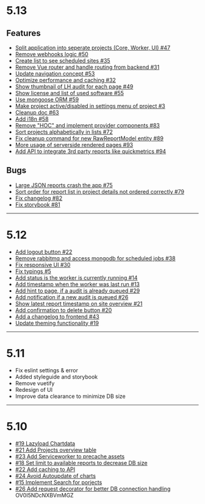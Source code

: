 # 5.13

## Features

- [Split application into seperate projects (Core, Worker, UI) #47](https://github.com/lighthouse-dashboard/lighthouse-dashboard/issues/47)
- [Remove webhooks logic #50](https://github.com/lighthouse-dashboard/lighthouse-dashboard/issues/50)
- [Create list to see scheduled sites #35](https://github.com/lighthouse-dashboard/lighthouse-dashboard/issues/35)
- [Remove Vue router and handle routing from backend #31](https://github.com/lighthouse-dashboard/lighthouse-dashboard/issues/31)
- [Update navigation concept #53](https://github.com/lighthouse-dashboard/lighthouse-dashboard/issues/53)
- [Optimize performance and caching #32](https://github.com/lighthouse-dashboard/lighthouse-dashboard/issues/32)
- [Show thumbnail of LH audit for each page #49](https://github.com/lighthouse-dashboard/lighthouse-dashboard/issues/49)
- [Show license and list of used software #55](https://github.com/lighthouse-dashboard/lighthouse-dashboard/issues/55)
- [Use mongoose ORM #59](https://github.com/lighthouse-dashboard/lighthouse-dashboard/issues/59)
- [Make project active/disabled in settings menu of project #3](https://github.com/lighthouse-dashboard/lighthouse-dashboard/issues/3)
- [Cleanup doc #63](https://github.com/lighthouse-dashboard/lighthouse-dashboard/issues/63)
- [Add i18n #58](https://github.com/lighthouse-dashboard/lighthouse-dashboard/issues/58)
- [Remove "HOC" and implement provider components #83](https://github.com/lighthouse-dashboard/lighthouse-dashboard/issues/83)
- [Sort projects alphabetically in lists #72](https://github.com/lighthouse-dashboard/lighthouse-dashboard/issues/72)
- [Fix cleanup command for new RawReportModel entity #89](https://github.com/lighthouse-dashboard/lighthouse-dashboard/issues/89)
- [More usage of serverside rendered pages #93](https://github.com/lighthouse-dashboard/lighthouse-dashboard/issues/93)
- [Add API to integrate 3rd party reports like quickmetrics #94](https://github.com/lighthouse-dashboard/lighthouse-dashboard/issues/94)

## Bugs

- [Large JSON reports crash the app #75](https://github.com/lighthouse-dashboard/lighthouse-dashboard/issues/75)
- [Sort order for report list in project details not ordered correctly #79](https://github.com/lighthouse-dashboard/lighthouse-dashboard/issues/79)
- [Fix changelog #82](https://github.com/lighthouse-dashboard/lighthouse-dashboard/issues/82)
- [Fix storybook #81](https://github.com/lighthouse-dashboard/lighthouse-dashboard/issues/81)

---

# 5.12
- [Add logout button #22](https://github.com/faebeee/lighthouse-dashboard/issues/22)
- [Remove rabbitmq and access mongodb for scheduled jobs #38](https://github.com/faebeee/lighthouse-dashboard/issues/38)
- [Fix responsive UI #30](https://github.com/faebeee/lighthouse-dashboard/issues/30)
- [Fix typings #5](https://github.com/faebeee/lighthouse-dashboard/issues/5)
- [Add status is the worker is currently running #14](https://github.com/faebeee/lighthouse-dashboard/issues/#14)
- [Add timestamp when the worker was last run #13](https://github.com/faebeee/lighthouse-dashboard/issues/#13)
- [Add hint to page, if a audit is already queued #29](https://github.com/faebeee/lighthouse-dashboard/issues/#29)
- [Add notification if a new audit is queued #26](https://github.com/faebeee/lighthouse-dashboard/issues/#26)
- [Show latest report timestamp on site overview #21](https://github.com/faebeee/lighthouse-dashboard/issues/#21)
- [Add confirmation to delete button #20](https://github.com/faebeee/lighthouse-dashboard/issues/#20)
- [Add a changelog to frontend #43](https://github.com/faebeee/lighthouse-dashboard/issues/#43)
- [Update theming functionality #19](https://github.com/faebeee/lighthouse-dashboard/issues/#19)

---

# 5.11
- Fix eslint settings & error
- Added styleguide and storybook
- Remove vuetify
- Redesign of UI
- Improve data clearance to minimize DB size

---

# 5.10
- [#19 Lazyload Chartdata](https://github.com/dreipol/lighthouse-dashboard/issues/19)
- [#21 Add Projects overview table](https://github.com/dreipol/lighthouse-dashboard/issues/21)
- [#23 Add Serviceworker to precache assets](https://github.com/dreipol/lighthouse-dashboard/issues/23)
- [#18 Set limit to available reports to decrease DB size](https://github.com/dreipol/lighthouse-dashboard/issues/18)
- [#22 Add caching to API](https://github.com/dreipol/lighthouse-dashboard/issues/22)
- [#24 Avoid Autoupdate of charts](https://github.com/dreipol/lighthouse-dashboard/issues/24)
- [#15 Implement Search for porjects](https://github.com/dreipol/lighthouse-dashboard/issues/15)
- [#26 Add request decorator for better DB connection handling](https://github.com/dreipol/lighthouse-dashboard/issues/26)
OV0I5NDcNXBVmMGZ
